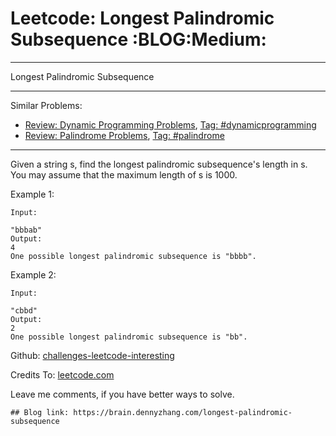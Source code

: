 # Leetcode: Longest Palindromic Subsequence     :BLOG:Medium:


---

Longest Palindromic Subsequence  

---

Similar Problems:  
-   [Review: Dynamic Programming Problems](https://brain.dennyzhang.com/review-dynamicprogramming), [Tag: #dynamicprogramming](https://brain.dennyzhang.com/tag/dynamicprogramming)
-   [Review: Palindrome Problems](https://brain.dennyzhang.com/review-palindrome), [Tag: #palindrome](https://brain.dennyzhang.com/tag/palindrome)

---

Given a string s, find the longest palindromic subsequence's length in s. You may assume that the maximum length of s is 1000.  

Example 1:  

    Input:
    
    "bbbab"
    Output:
    4
    One possible longest palindromic subsequence is "bbbb".

Example 2:  

    Input:
    
    "cbbd"
    Output:
    2
    One possible longest palindromic subsequence is "bb".

Github: [challenges-leetcode-interesting](https://github.com/DennyZhang/challenges-leetcode-interesting/tree/master/longest-palindromic-subsequence)  

Credits To: [leetcode.com](https://leetcode.com/problems/longest-palindromic-subsequence/description/)  

Leave me comments, if you have better ways to solve.  

    ## Blog link: https://brain.dennyzhang.com/longest-palindromic-subsequence